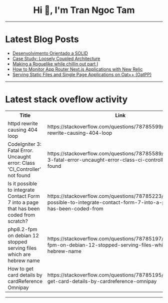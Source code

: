 <h1 align="center">Hi 👋, I'm Tran Ngoc Tam</h1>

---

# Latest Blog Posts 
<!-- BLOG-POST-LIST:START -->
- [Desenvolvimento Orientado a SOLID](https://dev.to/womakerscode/desenvolvimento-orientado-a-solid-al7)
- [Case Study: Loosely Coupled Architecture](https://dev.to/dishitdevasia/case-study-loosely-coupled-architecture-1j58)
- [Making a Roguelike while chillin out part I](https://dev.to/pablosoifer1/making-a-roguelike-while-chillin-out-part-i-3cho)
- [How to Monitor App Router Next.js Applications with New Relic](https://dev.to/set808/how-to-monitor-app-router-nextjs-applications-with-new-relic-ghp)
- [Serving Static Files and Single Page Applications on Oat++ &lpar;OatPP&rpar;](https://dev.to/myilmaz/serving-static-files-and-single-page-applications-on-oat-oatpp-30ag)
<!-- BLOG-POST-LIST:END -->

---

# Latest stack oveflow activity
<table>
  <tr><th>Title</th><th>Link</th></tr>
  <!-- STACKOVERFLOW:START --><tr><td>httpd rewrite causing 404 loop</td><td>https://stackoverflow.com/questions/78785599/httpd-rewrite-causing-404-loop</td></tr><tr><td>CodeIgniter 3: Fatal Error. Uncaught error: Class &#39;CI_Controller&#39; not found</td><td>https://stackoverflow.com/questions/78785589/codeigniter-3-fatal-error-uncaught-error-class-ci-controller-not-found</td></tr><tr><td>Is it possible to integrate Contact Form 7 into a page that has been coded from scratch?</td><td>https://stackoverflow.com/questions/78785223/is-it-possible-to-integrate-contact-form-7-into-a-page-that-has-been-coded-from</td></tr><tr><td>php8.2-fpm on debian 12 stopped serving files which are hebrew name</td><td>https://stackoverflow.com/questions/78785197/php8-2-fpm-on-debian-12-stopped-serving-files-which-are-hebrew-name</td></tr><tr><td>How to get card details by cardReference Omnipay</td><td>https://stackoverflow.com/questions/78785195/how-to-get-card-details-by-cardreference-omnipay</td></tr><!-- STACKOVERFLOW:END -->
</table>

---


